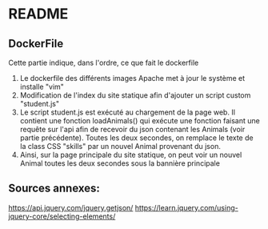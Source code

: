 # README

## **DockerFile**

Cette partie indique, dans l'ordre, ce que fait le dockerfile

1) Le dockerfile des différents images Apache met à jour le système et installe "vim"
2) Modification de l'index du site statique afin d'ajouter un script custom "student.js"
3) Le script student.js est exécuté au chargement de la page web. Il contient une fonction loadAnimals() qui exécute une fonction faisant une requête sur l'api afin de recevoir du json contenant les Animals (voir partie précédente). Toutes les deux secondes, on remplace le texte de la class CSS "skills" par un nouvel Animal provenant du json.
4) Ainsi, sur la page principale du site statique, on peut voir un nouvel Animal toutes les deux secondes sous la bannière principale




## Sources annexes:
https://api.jquery.com/jquery.getjson/
https://learn.jquery.com/using-jquery-core/selecting-elements/
